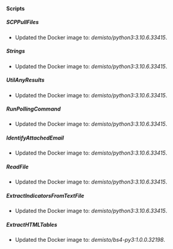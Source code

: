 
#### Scripts
##### SCPPullFiles
- Updated the Docker image to: *demisto/python3:3.10.6.33415*.

##### Strings
- Updated the Docker image to: *demisto/python3:3.10.6.33415*.

##### UtilAnyResults
- Updated the Docker image to: *demisto/python3:3.10.6.33415*.

##### RunPollingCommand
- Updated the Docker image to: *demisto/python3:3.10.6.33415*.

##### IdentifyAttachedEmail
- Updated the Docker image to: *demisto/python3:3.10.6.33415*.

##### ReadFile
- Updated the Docker image to: *demisto/python3:3.10.6.33415*.

##### ExtractIndicatorsFromTextFile
- Updated the Docker image to: *demisto/python3:3.10.6.33415*.

##### ExtractHTMLTables
- Updated the Docker image to: *demisto/bs4-py3:1.0.0.32198*.
